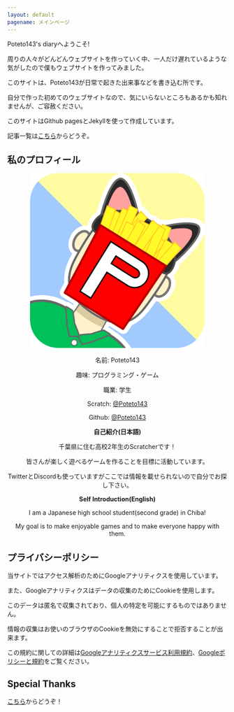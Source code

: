```yaml
---
layout: default
pagename: メインページ
---
```

Poteto143's diaryへようこそ!

周りの人々がどんどんウェブサイトを作っていく中、一人だけ遅れているような気がしたので僕もウェブサイトを作ってみました。

このサイトは、Poteto143が日常で起きた出来事などを書き込む所です。

自分で作った初めてのウェブサイトなので、気にいらないところもあるかも知れませんが、ご容赦ください。

このサイトはGithub pagesとJekyllを使って作成しています。

記事一覧は<a href="posts">こちら</a>からどうぞ。

## 私のプロフィール
<div style="text-align:center;">
<img src="assets/images/Icon.png" width="400px" height="400px" style=" border-radius: 10px;">
<p>名前: Poteto143</p>

<p>趣味: プログラミング・ゲーム</p>

<p>職業: 学生</p>

<p>Scratch: <a href="https://scratch.mit.edu/users/Poteto143/">@Poteto143</a></p>

<p>Github: <a href="https://github.com/Poteto143">@Poteto143</a></p>
<p><b>自己紹介(日本語)</b></p>

<p>千葉県に住む高校2年生のScratcherです！</p>

<p>皆さんが楽しく遊べるゲームを作ることを目標に活動しています。</p>

<p>TwitterとDiscordも使っていますがここでは情報を載せられないので自分でお探し下さい。</p>

<p><b>Self Introduction(English)</b></p>

<p>I am a Japanese high school student(second grade) in Chiba!</p>

<p>My goal is to make enjoyable games and to make everyone happy with them.</p>
</div>

## プライバシーポリシー
当サイトではアクセス解析のためにGoogleアナリティクスを使用しています。

また、Googleアナリティクスはデータの収集のためにCookieを使用します。

このデータは匿名で収集されており、個人の特定を可能にするものではありません。

情報の収集はお使いのブラウザのCookieを無効にすることで拒否することが出来ます。

この規約に関しての詳細は<a href="https://marketingplatform.google.com/about/analytics/terms/jp/">Googleアナリティクスサービス利用規約</a>、<a href="https://www.google.com/intl/ja/policies/privacy/partners/">Googleポリシーと規約</a>をご覧ください。
## Special Thanks
<a href="credit">こちら</a>からどうぞ！
